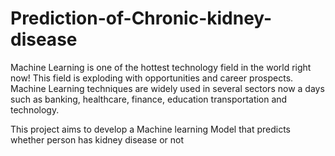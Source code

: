 # Prediction-of-Chronic-kidney-disease
Machine Learning is one of the hottest technology field in the world right now! This field is exploding with opportunities and career prospects. Machine Learning techniques are widely used in several sectors now a days such as banking, healthcare, finance, education transportation and technology.


This project aims to develop a Machine learning  Model that predicts whether person has kidney disease or not
